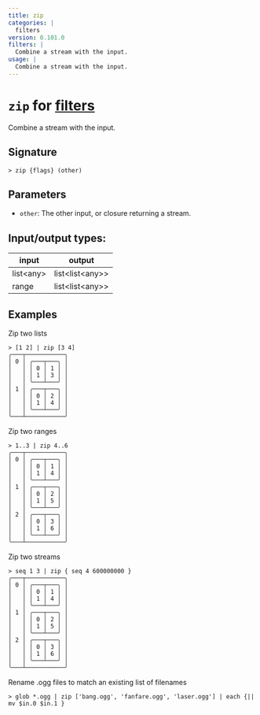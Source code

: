 ```yaml
---
title: zip
categories: |
  filters
version: 0.101.0
filters: |
  Combine a stream with the input.
usage: |
  Combine a stream with the input.
---
```

<!-- This file is automatically generated. Please edit the command in https://github.com/nushell/nushell instead. -->

# `zip` for [filters](/commands/categories/filters.md)

<div class='command-title'>Combine a stream with the input.</div>

## Signature

```> zip {flags} (other)```

## Parameters

 -  `other`: The other input, or closure returning a stream.


## Input/output types:

| input     | output          |
| --------- | --------------- |
| list\<any\> | list\<list\<any\>\> |
| range     | list\<list\<any\>\> |
## Examples

Zip two lists
```nu
> [1 2] | zip [3 4]
╭───┬───────────╮
│ 0 │ ╭───┬───╮ │
│   │ │ 0 │ 1 │ │
│   │ │ 1 │ 3 │ │
│   │ ╰───┴───╯ │
│ 1 │ ╭───┬───╮ │
│   │ │ 0 │ 2 │ │
│   │ │ 1 │ 4 │ │
│   │ ╰───┴───╯ │
╰───┴───────────╯

```

Zip two ranges
```nu
> 1..3 | zip 4..6
╭───┬───────────╮
│ 0 │ ╭───┬───╮ │
│   │ │ 0 │ 1 │ │
│   │ │ 1 │ 4 │ │
│   │ ╰───┴───╯ │
│ 1 │ ╭───┬───╮ │
│   │ │ 0 │ 2 │ │
│   │ │ 1 │ 5 │ │
│   │ ╰───┴───╯ │
│ 2 │ ╭───┬───╮ │
│   │ │ 0 │ 3 │ │
│   │ │ 1 │ 6 │ │
│   │ ╰───┴───╯ │
╰───┴───────────╯

```

Zip two streams
```nu
> seq 1 3 | zip { seq 4 600000000 }
╭───┬───────────╮
│ 0 │ ╭───┬───╮ │
│   │ │ 0 │ 1 │ │
│   │ │ 1 │ 4 │ │
│   │ ╰───┴───╯ │
│ 1 │ ╭───┬───╮ │
│   │ │ 0 │ 2 │ │
│   │ │ 1 │ 5 │ │
│   │ ╰───┴───╯ │
│ 2 │ ╭───┬───╮ │
│   │ │ 0 │ 3 │ │
│   │ │ 1 │ 6 │ │
│   │ ╰───┴───╯ │
╰───┴───────────╯

```

Rename .ogg files to match an existing list of filenames
```nu
> glob *.ogg | zip ['bang.ogg', 'fanfare.ogg', 'laser.ogg'] | each {|| mv $in.0 $in.1 }

```
